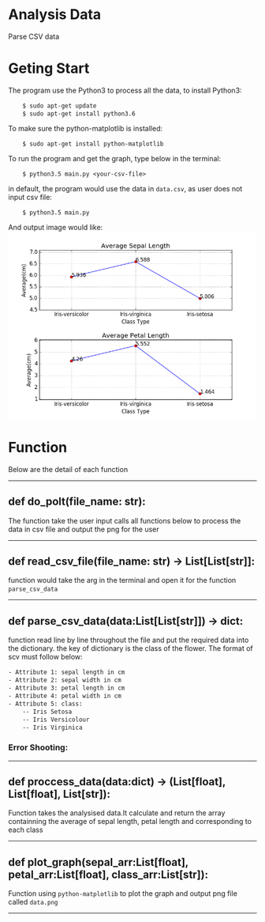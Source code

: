 

# Analysis Data
Parse CSV data


# Geting Start

The program use the Python3 to process all the data, to install Python3:
```
	$ sudo apt-get update
	$ sudo apt-get install python3.6
```

To make sure the python-matplotlib is installed:
```
	$ sudo apt-get install python-matplotlib
```

To run the program and get the graph, type below in the terminal:
```
	$ python3.5 main.py <your-csv-file>
```

in default, the program would use the data in `data.csv`, as user does not input csv file:
```
	$ python3.5 main.py
```
And output image would like:
![alt text](image/sample.png)


# Function

Below are the detail of each function

---

## def do_polt(file_name: str):

The function take the user input calls all functions below to process the data in csv file and output the png for the user

---

## def read_csv_file(file_name: str) -> List[List[str]]:

function would take the arg in the terminal and open it for the function `parse_csv_data`

---

## def parse_csv_data(data:List[List[str]]) -> dict:

function read line by line throughout the file and put the required data into the dictionary. the key of dictionary is the class of the flower. The format of scv must follow below:

	- Attribute 1: sepal length in cm
	- Attribute 2: sepal width in cm
	- Attribute 3: petal length in cm
	- Attribute 4: petal width in cm
	- Attribute 5: class:
		-- Iris Setosa
      	-- Iris Versicolour
      	-- Iris Virginica

### Error Shooting:

---


## def proccess_data(data:dict) -> (List[float], List[float], List[str]):

Function takes the analysised data.It calculate and return the array containning the average of sepal length, petal length and corresponding to each class

---

## def plot_graph(sepal_arr:List[float], petal_arr:List[float], class_arr:List[str]):

Function using `python-matplotlib` to plot the graph and output png file called `data.png`

---








